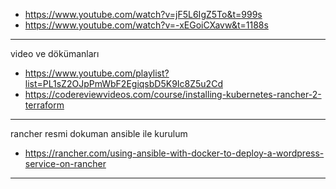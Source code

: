  
 - https://www.youtube.com/watch?v=jF5L6IgZ5To&t=999s
 - https://www.youtube.com/watch?v=-xEGoiCXavw&t=1188s
 
---------------------------------------------------------------

video ve dökümanları
  
- https://www.youtube.com/playlist?list=PL1sZ2OJpPmWbF2EgiqsbD5K9Ic8Z5u2Cd
- https://codereviewvideos.com/course/installing-kubernetes-rancher-2-terraform

----------------------------------------------------------------

rancher resmi dokuman ansible ile kurulum

- https://rancher.com/using-ansible-with-docker-to-deploy-a-wordpress-service-on-rancher


----------------------------------------------------------------
